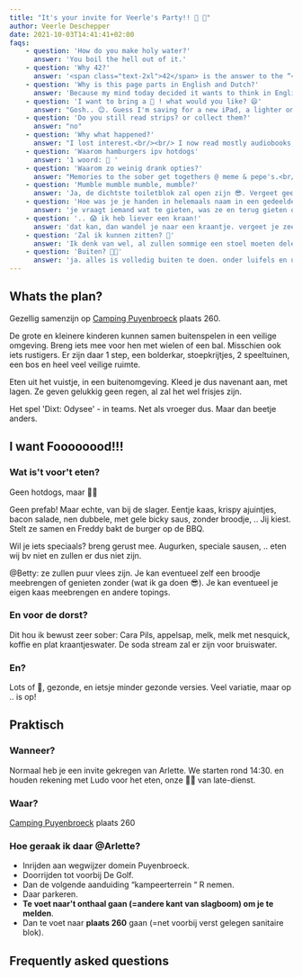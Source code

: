 ```yaml
---
title: "It's your invite for Veerle's Party!! 🥳 🎉"
author: Veerle Deschepper
date: 2021-10-03T14:41:41+02:00
faqs: 
    - question: 'How do you make holy water?'
      answer: 'You boil the hell out of it.'
    - question: 'Why 42?'
      answer: '<span class="text-2xl">42</span> is the answer to the “<span class="font-light">ultimate question of life, the universe, and everything,</span>” a joke in Douglas Adams’s 1979 novel, The Hitchhiker’s Guide to the Galaxy.'
    - question: 'Why is this page parts in English and Dutch?'
      answer: 'Because my mind today decided it wants to think in English for some reason, voor andere dingskes is het dan weer "hey laten we daarvoor denken in het Nederlands". ¯\_(ツ)_/¯ '
    - question: 'I want to bring a 🎁 ! what would you like? 😄'
      answer: "Gosh.. 😊. Guess I'm saving for a new iPad, a lighter one that I use for reading without arm strain. Resources to help fund <span class='font-light'>our-amazing-SaaS-app-in-progress</span> Multipass are great as well. And at some point I will need to uprgrade my iWatch, this thing helps me to manage my illness like 😱. <br/><br/>But I'm content with any new memory or drawing to be cherished and enjoyed for the years ahead"
    - question: 'Do you still read strips? or collect them?'
      answer: "no"
    - question: 'Why what happened?'
      answer: "I lost interest.<br/><br/> I now read mostly audiobooks, English ones through Audible. Want to know what I like and read? <a target='_blank' href='https://www.goodreads.com/user/show/57591973-veerle-deschepper'>Take a Look!</a> Hint: it's 'Discworld'. 🐢 "
    - question: 'Waarom hamburgers ipv hotdogs'
      answer: '1 woord: 🧀 '
    - question: 'Waarom zo weinig drank opties?'
      answer: "Memories to the sober get togethers @ meme & pepe's.<br/> Ipv Tafelbier kiezen we wel voor blikjes Cara Pils (makkelijker op de Camping). <br/>Appelsap voor de kindjes."
    - question: 'Mumble mumble mumble, mumble?'
      answer: 'Ja, de dichtste toiletblok zal open zijn 😎. Vergeet geen papier mee te nemen, geen nood: we hebben voldoende voorzien. Handen wassen kan op onze plaats in de gezamelijke oranje emmer met water. Geen warm water. sorry!'
    - question: 'Hoe was je je handen in helemaals naam in een gedeelde emmer? 🤔'
      answer: 'je vraagt iemand wat te gieten, was ze en terug gieten om af te spoelen. zo blijft het water vers! Als volleerde scout kan jij dit natuurlijk helemaal alleen!'
    - question: '.. 😱 ik heb liever een kraan!'
      answer: 'dat kan, dan wandel je naar een kraantje. vergeet je zeep en handdoek niet.'
    - question: 'Zal ik kunnen zitten? 🤔'
      answer: 'Ik denk van wel, al zullen sommige een stoel moeten delen'
    - question: 'Buiten? 🥶🥶'
      answer: 'ja. alles is volledig buiten te doen. onder luifels en uit de wind. maar buiten non te less.'
---
```

<content-image src="/img/42.png" alt="42"></content-image>
## Whats the plan? 
Gezellig samenzijn op [Camping Puyenbroeck](https://goo.gl/maps/KiFdHqVn7F3PkDJXA) plaats 260.

De grote en kleinere kinderen kunnen samen buitenspelen in een veilige omgeving. Breng iets mee voor hen met wielen of een bal. Misschien ook iets rustigers. Er zijn daar 1 step, een bolderkar, stoepkrijtjes, 2 speeltuinen, een bos en heel veel veilige ruimte.

Eten uit het vuistje, in een buitenomgeving. Kleed je dus navenant aan, met lagen. Ze geven gelukkig geen regen, al zal het wel frisjes zijn. 

Het spel 'Dixt: Odysee' - in teams. Net als vroeger dus. Maar dan beetje anders. 

## I want Foooooood!!!
### Wat is't voor't eten?
Geen hotdogs, maar <span class='text-2xl'>🍔🍔</span>

Geen prefab! Maar echte, van bij de slager. Eentje kaas, krispy ajuintjes, bacon salade, nen dubbele, met gele bicky saus, zonder broodje, .. Jij kiest. Stelt ze samen en Freddy bakt de burger op de BBQ.

Wil je iets speciaals? breng gerust mee. Augurken, speciale sausen, .. eten wij bv niet en zullen er dus niet zijn.

@Betty: ze zullen puur vlees zijn. Je kan eventueel zelf een broodje meebrengen of genieten zonder (wat ik ga doen 😎). Je kan eventueel je eigen kaas meebrengen en andere topings.

<content-image src="/img/spongebob-burger.png" alt="picture of Spongebob kissing a Krabby Patty"></content-image>

### En voor de dorst? 
Dit hou ik bewust zeer sober: Cara Pils, appelsap, melk, melk met nesquick, koffie en plat kraantjeswater. De soda stream zal er zijn voor bruiswater.

### En?
Lots of 🍬, gezonde, en ietsje minder gezonde versies. Veel variatie, maar op .. is op!

## Praktisch
### Wanneer?
Normaal heb je een invite gekregen van Arlette. We starten rond 14:30. en houden rekening met Ludo voor het eten, onze 🧑‍🚒 van late-dienst.

### Waar?
[Camping Puyenbroeck](https://goo.gl/maps/KiFdHqVn7F3PkDJXA) plaats 260


### Hoe geraak ik daar @Arlette?
- Inrijden aan wegwijzer domein Puyenbroeck. 
- Doorrijden tot voorbij De Golf. 
- Dan de volgende aanduiding “kampeerterrein “ R nemen. 
- Daar parkeren. 
- **Te voet naar't onthaal gaan (=andere kant van slagboom) om je te melden**. 
- Dan te voet naar **plaats 260** gaan (=net voorbij verst gelegen sanitaire blok).

## Frequently asked questions
<Faq :items="faqs"></Faq>
